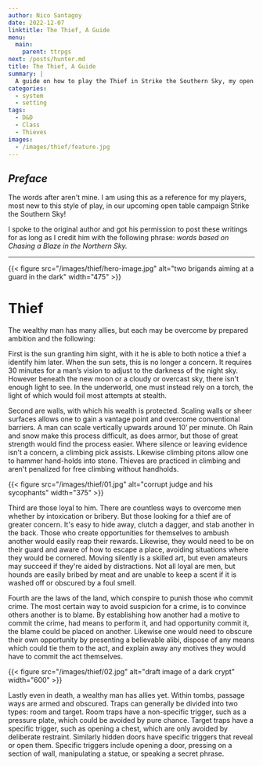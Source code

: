 ```yaml
---
author: Nico Santagoy
date: 2022-12-07
linktitle: The Thief, A Guide
menu:
  main:
    parent: ttrpgs
next: /posts/hunter.md
title: The Thief, A Guide
summary: |
  A guide on how to play the Thief in Strike the Southern Sky, my open table campaign.
categories:
  - system
  - setting
tags:
  - D&D
  - Class
  - Thieves
images:
  - /images/thief/feature.jpg
---
```


## *Preface*

The words after aren't mine. I am using this as a reference for my players, most new to this style of play, in our upcoming open table campaign Strike the Southern Sky!

I spoke to the original author and got his permission to post these writings for as long as I credit him with the following phrase: *words based on Chasing a Blaze in the Northern Sky.*

---

{{< figure src="/images/thief/hero-image.jpg" alt="two brigands aiming at a guard in the dark" width="475" >}}

# Thief

The wealthy man has many allies, but each may be overcome by prepared ambition and the following:

First is the sun granting him sight, with it he is able to both notice a thief a identify him later. When the sun sets, this is no longer a concern. It requires 30 minutes for a man’s vision to adjust to the darkness of the night sky. However beneath the new moon or a cloudy or overcast sky, there isn't enough light to see. In the underworld, one must instead rely on a torch, the light of which would foil most attempts at stealth.

Second are walls, with which his wealth is protected. Scaling walls or sheer surfaces allows one to gain a vantage point and overcome conventional barriers. A man can scale vertically upwards around 10’ per minute. Oh Rain and snow make this process difficult, as does armor, but those of great strength would find the process easier. Where silence or leaving evidence isn't a concern, a climbing pick assists. Likewise climbing pitons allow one to hammer hand-holds into stone. Thieves are practiced in climbing and aren't penalized for free climbing without handholds.

{{< figure src="/images/thief/01.jpg" alt="corrupt judge and his sycophants" width="375" >}}

Third are those loyal to him. There are countless ways to overcome men whether by intoxication or bribery. But those looking for a thief are of greater concern. It's easy to hide away, clutch a dagger, and stab another in the back. Those who create opportunities for themselves to ambush another would easily reap their rewards. Likewise, they would need to be on their guard and aware of how to escape a place, avoiding situations where they would be cornered. Moving silently is a skilled art, but even amateurs may succeed if they're aided by distractions. Not all loyal are men, but hounds are easily bribed by meat and are unable to keep a scent if it is washed off or obscured by a foul smell.

Fourth are the laws of the land, which conspire to punish those who commit crime. The most certain way to avoid suspicion for a crime, is to convince others another is to blame. By establishing how another had a motive to commit the crime, had means to perform it, and had opportunity commit it, the blame could be placed on another. Likewise one would need to obscure their own opportunity by presenting a believable alibi, dispose of any means which could tie them to the act, and explain away any motives they would have to commit the act themselves.

{{< figure src="/images/thief/02.jpg" alt="draft image of a dark crypt" width="600" >}}

Lastly even in death, a wealthy man has allies yet. Within tombs, passage ways are armed and obscured. Traps can generally be divided into two types: room and target. Room traps have a non-specific trigger, such as a pressure plate, which could be avoided by pure chance. Target traps have a specific trigger, such as opening a chest, which are only avoided by deliberate restraint. Similarly hidden doors have specific triggers that reveal or open them. Specific triggers include opening a door, pressing on a section of wall, manipulating a statue, or speaking a secret phrase.

